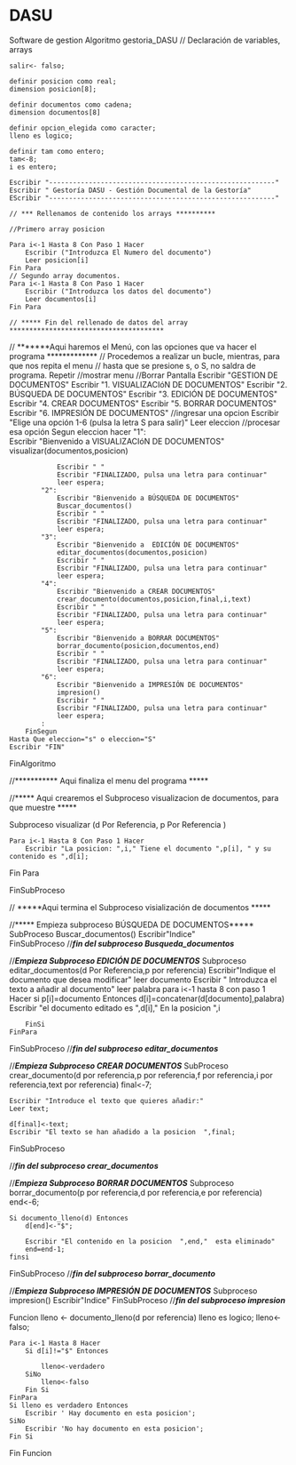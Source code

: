 # DASU
Software de gestion
Algoritmo gestoria_DASU
// Declaración de variables, arrays
	
	salir<- falso;
	
	definir posicion como real;
	dimension posicion[8];
	
	definir documentos como cadena;
	dimension documentos[8]	
	
	definir opcion_elegida como caracter;
	lleno es logico;
	
	definir tam como entero;
	tam<-8;
	i es entero;
	
	Escribir "---------------------------------------------------------"
	Escribir " Gestoría DASU - Gestión Documental de la Gestoría" 
	EScribir "---------------------------------------------------------"
	
	// *** Rellenamos de contenido los arrays **********
	
	//Primero array posicion
	
	Para i<-1 Hasta 8 Con Paso 1 Hacer
		Escribir ("Introduzca El Numero del documento")
		Leer posicion[i]
	Fin Para
	// Segundo array documentos.
	Para i<-1 Hasta 8 Con Paso 1 Hacer
		Escribir ("Introduzca los datos del documento")
		Leer documentos[i]
	Fin Para
	
	// ***** Fin del rellenado de datos del array ***************************************
	
// *******Aqui haremos el Menú, con las opciones que va hacer el programa *************
// Procedemos a realizar un bucle, mientras, para que nos repita el menu 
// hasta que se presione s, o S, no saldra de programa.
	Repetir
		//mostrar menu
		//Borrar Pantalla
		Escribir "GESTION DE DOCUMENTOS"
		Escribir "1. VISUALIZACIóN DE DOCUMENTOS"
		Escribir "2. BÚSQUEDA DE DOCUMENTOS"
		Escribir "3. EDICIÓN DE DOCUMENTOS"
		Escribir "4. CREAR DOCUMENTOS"
		Escribir "5. BORRAR DOCUMENTOS"
		Escribir "6. IMPRESIÓN DE DOCUMENTOS"
		//ingresar una opcion
		Escribir "Elige una opción 1-6 (pulsa la letra S para salir)"
		Leer eleccion
		//procesar esa opción
		Segun eleccion hacer
			"1":	
				Escribir "Bienvenido a VISUALIZACIóN DE DOCUMENTOS"
				visualizar(documentos,posicion)
				
				Escribir " "
				Escribir "FINALIZADO, pulsa una letra para continuar"
				leer espera;
			"2":
				Escribir "Bienvenido a BÚSQUEDA DE DOCUMENTOS"
				Buscar_documentos()
				Escribir " "
				Escribir "FINALIZADO, pulsa una letra para continuar"
				leer espera;
			"3":
				Escribir "Bienvenido a  EDICIÓN DE DOCUMENTOS"
				editar_documentos(documentos,posicion)
				Escribir " "
				Escribir "FINALIZADO, pulsa una letra para continuar"
				leer espera;
			"4":
				Escribir "Bienvenido a CREAR DOCUMENTOS"
				crear_documento(documentos,posicion,final,i,text)
				Escribir " "
				Escribir "FINALIZADO, pulsa una letra para continuar"
				leer espera;
			"5":
				Escribir "Bienvenido a BORRAR DOCUMENTOS"
				borrar_documento(posicion,documentos,end)
				Escribir " "
				Escribir "FINALIZADO, pulsa una letra para continuar"
				leer espera;
			"6":
				Escribir "Bienvenido a IMPRESIÓN DE DOCUMENTOS"
				impresion()
				Escribir " "
				Escribir "FINALIZADO, pulsa una letra para continuar"
				leer espera;
			:
		FinSegun		
	Hasta Que eleccion="s" o eleccion="S"
	Escribir "FIN"
FinAlgoritmo	

//*********** Aqui finaliza el menu del programa *****

		
//***** Aqui crearemos el Subproceso visualizacion de documentos, para que muestre *****
	
Subproceso visualizar (d Por Referencia, p Por Referencia )
	
	Para i<-1 Hasta 8 Con Paso 1 Hacer
		Escribir "La posicion: ",i," Tiene el documento ",p[i], " y su contenido es ",d[i];
		
Fin Para
	
		
FinSubProceso

// *****Aqui termina el Subproceso visialización de documentos *****

//***** Empieza subproceso BÚSQUEDA DE DOCUMENTOS*****
SubProceso Buscar_documentos()
Escribir"Indice"	
FinSubProceso
//*****fin del subproceso Busqueda_documentos*****

//*****Empieza Subproceso EDICIÓN DE DOCUMENTOS*****
Subproceso editar_documentos(d Por Referencia,p por referencia)
	Escribir"Indique el documento que desea modificar"
	leer documento
	Escribir " Introduzca el texto a añadir al documento"
	leer palabra
	para i<-1 hasta 8 con paso 1 Hacer
		si p[i]=documento Entonces
			d[i]=concatenar(d[documento],palabra)
			Escribir "el documento editado es ",d[i]," En la posicion ",i
		
		FinSi
	FinPara
	
FinSubProceso
//*****fin del subproceso editar_documentos*****

//*****Empieza Subproceso CREAR DOCUMENTOS*****
SubProceso crear_documento(d por referencia,p por referencia,f por referencia,i por referencia,text por referencia)
	final<-7;
	
	Escribir "Introduce el texto que quieres añadir:"
	Leer text;
	
	d[final]<-text;
	Escribir "El texto se han añadido a la posicion  ",final;
	
FinSubProceso

//*****fin del subproceso crear_documentos*****

//*****Empieza Subproceso BORRAR DOCUMENTOS*****
Subproceso borrar_documento(p por referencia,d por referencia,e por referencia)
	end<-6;
	
	Si documento_lleno(d) Entonces
		d[end]<-"$";
		
		Escribir "El contenido en la posicion  ",end,"  esta eliminado"
		end=end-1;
	finsi
FinSubProceso
//*****fin del subproceso borrar_documento*****

//*****Empieza Subproceso IMPRESIÓN DE DOCUMENTOS*****
Subproceso impresion()
	Escribir"Indice"
FinSubProceso
//*****fin del subproceso impresion*****

Funcion lleno <- documento_lleno(d por referencia)
	lleno es logico;
	lleno<-falso;
	
	Para i<-1 Hasta 8 Hacer
		Si d[i]!="$" Entonces
			
			lleno<-verdadero
		SiNo
			lleno<-falso
		Fin Si
	FinPara
	Si lleno es verdadero Entonces
		Escribir ' Hay documento en esta posicion';
	SiNo
		Escribir 'No hay documento en esta posicion';
	Fin Si
Fin Funcion
